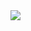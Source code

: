 <picture>
  <source
    srcset="https://github-readme-stats.vercel.app/api?username=davidjbradshaw&show_icons=true&theme=dark"
    media="(prefers-color-scheme: dark)"
  />
  <source
    srcset="https://github-readme-stats.vercel.app/api?username=davidjbradshaw&show_icons=true"
    media="(prefers-color-scheme: light), (prefers-color-scheme: no-preference)"
  />
  <img src="https://github-readme-stats.vercel.app/api?username=davidjbradshaw&show_icons=true" />
</picture>
